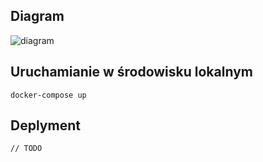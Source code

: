 ## Diagram
![diagram](https://github.com/Much4cho/Restpirators/blob/master/diagram.png)

## Uruchamianie w środowisku lokalnym
```
docker-compose up
```
## Deplyment 
```
// TODO
```
